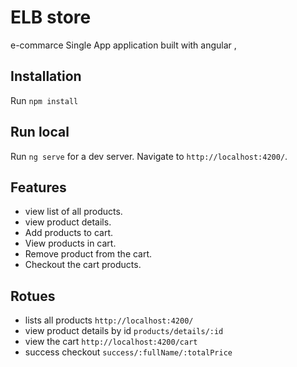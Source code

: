 # ELB store
e-commarce Single App application built with angular ,

## Installation

Run  `npm install`

## Run local
Run `ng serve` for a dev server. Navigate to `http://localhost:4200/`. 

 
## Features
- view list of all products. 
- view product details.
- Add products to cart.
- View products in cart.
- Remove product from the cart.
- Checkout the cart products.

## Rotues 
- lists all products `http://localhost:4200/` 
- view product details by id `products/details/:id`
- view the cart  `http://localhost:4200/cart`
- success checkout `success/:fullName/:totalPrice`
